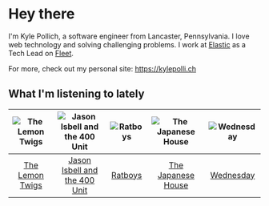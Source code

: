 # Hey there


I'm Kyle Pollich, a software engineer from Lancaster, Pennsylvania. I love web technology and solving challenging problems.
I work at [Elastic](https://www.elastic.co/) as a Tech Lead on [Fleet](https://www.elastic.co/guide/en/fleet/current/fleet-overview.html).

For more, check out my personal site: https://kylepolli.ch

## What I'm listening to lately

<!-- begin artists -->
  |![The Lemon Twigs](https://i.scdn.co/image/ab6761610000f1788004d3184eb89db0618772ed)|![Jason Isbell and the 400 Unit](https://i.scdn.co/image/ab6761610000f178f3ee3b123b3fdcd415559e5a)|![Ratboys](https://i.scdn.co/image/ab6761610000f17804eddff1ed28df0065c09448)|![The Japanese House](https://i.scdn.co/image/ab6761610000f178219ef33af431aa46dda33714)|![Wednesday](https://i.scdn.co/image/ab6761610000f1786be7d750f449d0e04196e179)|
  |:---:|:---:|:---:|:---:|:---:|
  |[The Lemon Twigs](https://open.spotify.com/artist/7eYZSXnQVCODCVmTV8Hk2T)|[Jason Isbell and the 400 Unit](https://open.spotify.com/artist/3Lg3FGwBxOGuefqekQzRUf)|[Ratboys](https://open.spotify.com/artist/1SoBNpuC0N4nvaQFENS0qf)|[The Japanese House](https://open.spotify.com/artist/3IunaFjvNKj98JW89JYv9u)|[Wednesday](https://open.spotify.com/artist/4j7DrazfBZLLD0OrVoAtEe)|
<!-- end artists -->
